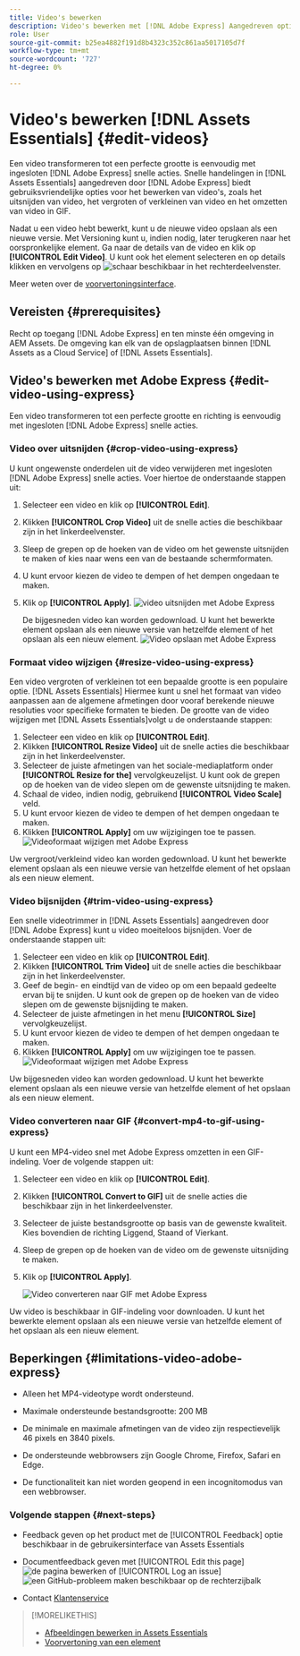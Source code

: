 ```yaml
---
title: Video's bewerken
description: Video's bewerken met [!DNL Adobe Express] Aangedreven opties en sparen bijgewerkte video's als versies.
role: User
source-git-commit: b25ea4882f191d8b4323c352c861aa5017105d7f
workflow-type: tm+mt
source-wordcount: '727'
ht-degree: 0%

---
```


# Video&#39;s bewerken [!DNL Assets Essentials] {#edit-videos}

Een video transformeren tot een perfecte grootte is eenvoudig met ingesloten [!DNL Adobe Express] snelle acties. Snelle handelingen in [!DNL Assets Essentials] aangedreven door [!DNL Adobe Express] biedt gebruiksvriendelijke opties voor het bewerken van video&#39;s, zoals het uitsnijden van video, het vergroten of verkleinen van video en het omzetten van video in GIF.

Nadat u een video hebt bewerkt, kunt u de nieuwe video opslaan als een nieuwe versie. Met Versioning kunt u, indien nodig, later terugkeren naar het oorspronkelijke element. Ga naar de details van de video en klik op **[!UICONTROL Edit Video]**. U kunt ook het element selecteren en op details klikken en vervolgens op ![schaar](assets/do-not-localize/cut.svg) beschikbaar in het rechterdeelvenster.

Meer weten over de [voorvertoningsinterface](/help/using/navigate-view.md#preview-assets).

## Vereisten {#prerequisites}

Recht op toegang [!DNL Adobe Express] en ten minste één omgeving in AEM Assets. De omgeving kan elk van de opslagplaatsen binnen [!DNL Assets as a Cloud Service] of [!DNL Assets Essentials].

## Video&#39;s bewerken met Adobe Express {#edit-video-using-express}

Een video transformeren tot een perfecte grootte en richting is eenvoudig met ingesloten [!DNL Adobe Express] snelle acties.

### Video over uitsnijden {#crop-video-using-express}

U kunt ongewenste onderdelen uit de video verwijderen met ingesloten [!DNL Adobe Express] snelle acties. Voer hiertoe de onderstaande stappen uit:

1. Selecteer een video en klik op **[!UICONTROL Edit]**.
2. Klikken **[!UICONTROL Crop Video]** uit de snelle acties die beschikbaar zijn in het linkerdeelvenster.
3. Sleep de grepen op de hoeken van de video om het gewenste uitsnijden te maken of kies naar wens een van de bestaande schermformaten.
4. U kunt ervoor kiezen de video te dempen of het dempen ongedaan te maken.
5. Klik op **[!UICONTROL Apply]**.
   ![video uitsnijden met Adobe Express](/help/using/assets/adobe-express-crop-video.png)

   De bijgesneden video kan worden gedownload. U kunt het bewerkte element opslaan als een nieuwe versie van hetzelfde element of het opslaan als een nieuw element. ![Video opslaan met Adobe Express](/help/using/assets/adobe-express-save-video.png)

### Formaat video wijzigen {#resize-video-using-express}

Een video vergroten of verkleinen tot een bepaalde grootte is een populaire optie. [!DNL Assets Essentials] Hiermee kunt u snel het formaat van video aanpassen aan de algemene afmetingen door vooraf berekende nieuwe resoluties voor specifieke formaten te bieden. De grootte van de video wijzigen met [!DNL Assets Essentials]volgt u de onderstaande stappen:

1. Selecteer een video en klik op **[!UICONTROL Edit]**.
2. Klikken **[!UICONTROL Resize Video]** uit de snelle acties die beschikbaar zijn in het linkerdeelvenster.
3. Selecteer de juiste afmetingen van het sociale-mediaplatform onder **[!UICONTROL Resize for the]** vervolgkeuzelijst. U kunt ook de grepen op de hoeken van de video slepen om de gewenste uitsnijding te maken.
4. Schaal de video, indien nodig, gebruikend **[!UICONTROL Video Scale]** veld.
5. U kunt ervoor kiezen de video te dempen of het dempen ongedaan te maken.
6. Klikken **[!UICONTROL Apply]** om uw wijzigingen toe te passen.
   ![Videoformaat wijzigen met Adobe Express](/help/using/assets/adobe-express-resize-video.png)

Uw vergroot/verkleind video kan worden gedownload. U kunt het bewerkte element opslaan als een nieuwe versie van hetzelfde element of het opslaan als een nieuw element.

### Video bijsnijden {#trim-video-using-express}

Een snelle videotrimmer in [!DNL Assets Essentials] aangedreven door [!DNL Adobe Express] kunt u video moeiteloos bijsnijden. Voer de onderstaande stappen uit:

1. Selecteer een video en klik op **[!UICONTROL Edit]**.
2. Klikken **[!UICONTROL Trim Video]** uit de snelle acties die beschikbaar zijn in het linkerdeelvenster.
3. Geef de begin- en eindtijd van de video op om een bepaald gedeelte ervan bij te snijden. U kunt ook de grepen op de hoeken van de video slepen om de gewenste bijsnijding te maken.
4. Selecteer de juiste afmetingen in het menu **[!UICONTROL Size]** vervolgkeuzelijst.
5. U kunt ervoor kiezen de video te dempen of het dempen ongedaan te maken.
6. Klikken **[!UICONTROL Apply]** om uw wijzigingen toe te passen.
   ![Videoformaat wijzigen met Adobe Express](/help/using/assets/adobe-express-trim-video.png)

Uw bijgesneden video kan worden gedownload. U kunt het bewerkte element opslaan als een nieuwe versie van hetzelfde element of het opslaan als een nieuw element.

### Video converteren naar GIF {#convert-mp4-to-gif-using-express}

U kunt een MP4-video snel met Adobe Express omzetten in een GIF-indeling. Voer de volgende stappen uit:

1. Selecteer een video en klik op **[!UICONTROL Edit]**.
2. Klikken **[!UICONTROL Convert to GIF]** uit de snelle acties die beschikbaar zijn in het linkerdeelvenster.
3. Selecteer de juiste bestandsgrootte op basis van de gewenste kwaliteit. Kies bovendien de richting Liggend, Staand of Vierkant.
4. Sleep de grepen op de hoeken van de video om de gewenste uitsnijding te maken.
5. Klik op **[!UICONTROL Apply]**.

   ![Video converteren naar GIF met Adobe Express](/help/using/assets/adobe-express-convert-video-to-gif.png)

Uw video is beschikbaar in GIF-indeling voor downloaden. U kunt het bewerkte element opslaan als een nieuwe versie van hetzelfde element of het opslaan als een nieuw element.

## Beperkingen {#limitations-video-adobe-express}

* Alleen het MP4-videotype wordt ondersteund.

* Maximale ondersteunde bestandsgrootte: 200 MB

* De minimale en maximale afmetingen van de video zijn respectievelijk 46 pixels en 3840 pixels.

* De ondersteunde webbrowsers zijn Google Chrome, Firefox, Safari en Edge.

* De functionaliteit kan niet worden geopend in een incognitomodus van een webbrowser.

### Volgende stappen {#next-steps}

* Feedback geven op het product met de [!UICONTROL Feedback] optie beschikbaar in de gebruikersinterface van Assets Essentials

* Documentfeedback geven met [!UICONTROL Edit this page] ![de pagina bewerken](assets/do-not-localize/edit-page.png) of [!UICONTROL Log an issue] ![een GitHub-probleem maken](assets/do-not-localize/github-issue.png) beschikbaar op de rechterzijbalk

* Contact [Klantenservice](https://experienceleague.adobe.com/?support-solution=General#support)

>[!MORELIKETHIS]
>
>* [Afbeeldingen bewerken in Assets Essentials](/help/using/edit-images.md)
>* [Voorvertoning van een element](/help/using/navigate-view.md#preview-assets)